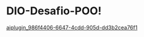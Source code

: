 # DIO-Desafio-POO!
[aiplugin_986f4406-6647-4cdd-905d-dd3b2cea76f1](https://github.com/fnjunior95/DIO-Desafio-POO/assets/71833525/a0607df2-3f01-4f39-909d-cfe590e3744c)
